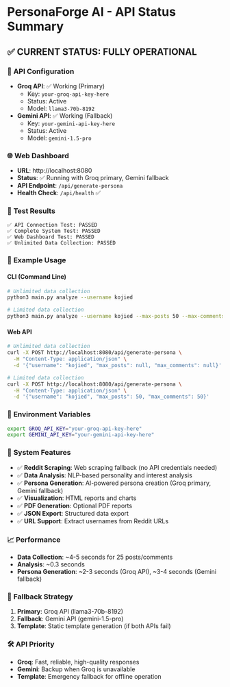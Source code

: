 # PersonaForge AI - API Status Summary

## ✅ **CURRENT STATUS: FULLY OPERATIONAL**

### 🔑 **API Configuration**
- **Groq API**: ✅ Working (Primary)
  - Key: `your-groq-api-key-here`
  - Status: Active
  - Model: `llama3-70b-8192`
- **Gemini API**: ✅ Working (Fallback)
  - Key: `your-gemini-api-key-here`
  - Status: Active
  - Model: `gemini-1.5-pro`

### 🌐 **Web Dashboard**
- **URL**: http://localhost:8080
- **Status**: ✅ Running with Groq primary, Gemini fallback
- **API Endpoint**: `/api/generate-persona`
- **Health Check**: `/api/health` ✅

### 🧪 **Test Results**
```
✅ API Connection Test: PASSED
✅ Complete System Test: PASSED
✅ Web Dashboard Test: PASSED
✅ Unlimited Data Collection: PASSED
```

### 📝 **Example Usage**

#### CLI (Command Line)
```bash
# Unlimited data collection
python3 main.py analyze --username kojied

# Limited data collection
python3 main.py analyze --username kojied --max-posts 50 --max-comments 50
```

#### Web API
```bash
# Unlimited data collection
curl -X POST http://localhost:8080/api/generate-persona \
  -H "Content-Type: application/json" \
  -d '{"username": "kojied", "max_posts": null, "max_comments": null}'

# Limited data collection
curl -X POST http://localhost:8080/api/generate-persona \
  -H "Content-Type: application/json" \
  -d '{"username": "kojied", "max_posts": 50, "max_comments": 50}'
```

### 🔧 **Environment Variables**
```bash
export GROQ_API_KEY="your-groq-api-key-here"
export GEMINI_API_KEY="your-gemini-api-key-here"
```

### 🚀 **System Features**
- ✅ **Reddit Scraping**: Web scraping fallback (no API credentials needed)
- ✅ **Data Analysis**: NLP-based personality and interest analysis
- ✅ **Persona Generation**: AI-powered persona creation (Groq primary, Gemini fallback)
- ✅ **Visualization**: HTML reports and charts
- ✅ **PDF Generation**: Optional PDF reports
- ✅ **JSON Export**: Structured data export
- ✅ **URL Support**: Extract usernames from Reddit URLs

### 📈 **Performance**
- **Data Collection**: ~4-5 seconds for 25 posts/comments
- **Analysis**: ~0.3 seconds
- **Persona Generation**: ~2-3 seconds (Groq API), ~3-4 seconds (Gemini fallback)

### 🔄 **Fallback Strategy**
1. **Primary**: Groq API (llama3-70b-8192)
2. **Fallback**: Gemini API (gemini-1.5-pro)
3. **Template**: Static template generation (if both APIs fail)

### 🛠️ **API Priority**
- **Groq**: Fast, reliable, high-quality responses
- **Gemini**: Backup when Groq is unavailable
- **Template**: Emergency fallback for offline operation 